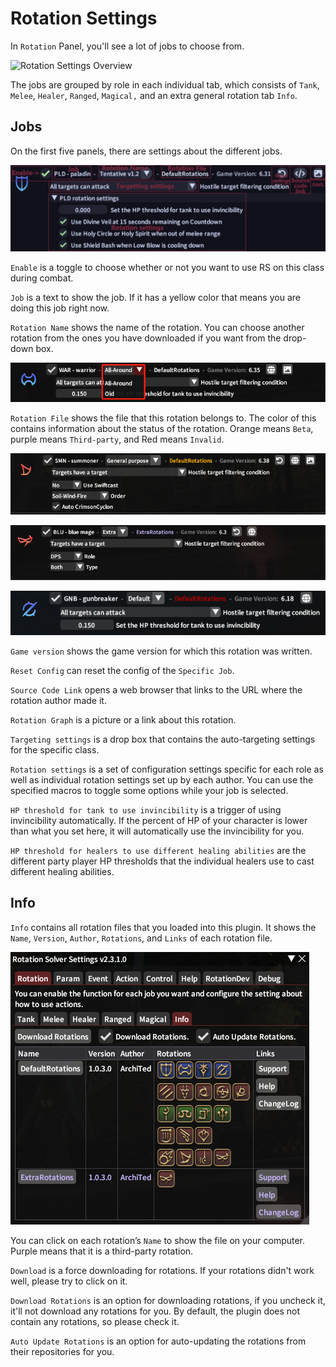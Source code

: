 # Rotation Settings

In `Rotation` Panel, you'll see a lot of jobs to choose from.

![Rotation Settings Overview](assets/image-20230417211307606.png)

The jobs are grouped by role in each individual tab, which consists of `Tank`, `Melee`, `Healer`, `Ranged`, `Magical,` and an extra general rotation tab `Info`.

## Jobs

On the first five panels, there are settings about the different jobs.

![Jobs Config](assets/1681737493526.png)

`Enable` is a toggle to choose whether or not you want to use RS on this class during combat.

`Job` is a text to show the job. If it has a yellow color that means you are doing this job right now.

`Rotation Name` shows the name of the rotation. You can choose another rotation from the ones you have downloaded if you want from the drop-down box.

![Rotation changing](assets/1681737718208.png)

`Rotation File` shows the file that this rotation belongs to. The color of this contains information about the status of the rotation.  Orange means `Beta`, purple means `Third-party`, and Red means `Invalid`.

![Beta](assets/image-20230417213617411.png)

![Third Party](assets/image-20230417213701457.png)

![Invalid](assets/image-20230417213730880.png)

`Game version` shows the game version for which this rotation was written.

`Reset Config` can reset the config of the `Specific Job`.

`Source Code Link` opens a web browser that links to the URL where the rotation author made it.

`Rotation Graph` is a picture or a link about this rotation.

`Targeting settings` is a drop box that contains the auto-targeting settings for the specific class.

`Rotation settings` is a set of configuration settings specific for each role as well as individual rotation settings set up by each author. You can use the specified macros to toggle some options while your job is selected.



`HP threshold for tank to use invincibility` is a trigger of using invincibility automatically. If the percent of HP of your character is lower than what you set here, it will automatically use the invincibility for you.

`HP threshold for healers to use different healing abilities` are the different party player HP thresholds that the individual healers use to cast different healing abilities.

## Info

`Info` contains all rotation files that you loaded into this plugin. It shows the `Name`, `Version`, `Author`, `Rotations`, and `Links` of each rotation file.

![Rotation Info](assets/image-20230417213203296.png)

You can click on each rotation’s `Name` to show the file on your computer. Purple means that it is a third-party rotation.

`Download` is a force downloading for rotations. If your rotations didn't work well, please try to click on it.

`Download Rotations` is an option for downloading rotations, if you uncheck it, it'll not download any rotations for you. By default, the plugin does not contain any rotations, so please check it.

`Auto Update Rotations` is an option for auto-updating the rotations from their repositories for you.